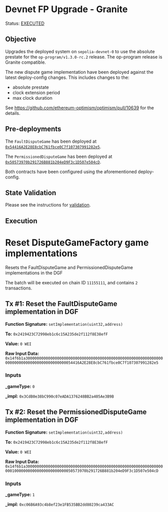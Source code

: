 # Devnet FP Upgrade - Granite 

Status: [EXECUTED](https://sepolia.etherscan.io/tx/0x7eb73a9e5eaa60aed79c09406fe5d9a890c7b7ca01839cb729e8c29cb700d161)

## Objective 

Upgrades the deployed system on `sepolia-devnet-0` to use the absolute prestate for the `op-program/v1.3.0-rc.2` release.
The op-program release is Granite compatible.

The new dispute game implementation have been deployed against the latest deploy-config changes. This includes changes to the:
- absolute prestate
- clock extension period
- max clock duration

See https://github.com/ethereum-optimism/optimism/pull/10639 for the details.


## Pre-deployments

The `FaultDisputeGame` has been deployed at [`0x54416A2E28E8cbC761fbce0C7f107307991282e5`](https://sepolia.etherscan.io/address/0x54416A2E28E8cbC761fbce0C7f107307991282e5).

The `PermissionedDisputeGame` has been deployed at [`0x50573970b291726B881b204eD9F3c1D507e504cD`](https://sepolia.etherscan.io/address/0x50573970b291726B881b204eD9F3c1D507e504cD).

Both contracts have been configured using the aforementioned deploy-config.


## State Validation

Please see the instructions for [validation](./VALIDATION.md).


## Execution

# Reset DisputeGameFactory game implementations
Resets the FaultDisputeGame and PermissionedDisputeGame implementations in the DGF

The batch will be executed on chain ID `11155111`, and contains `2` transactions.

## Tx #1: Reset the FaultDisputeGame implementation in DGF


**Function Signature:** `setImplementation(uint32,address)`

**To:** `0x2419423C72998eb1c6c15A235de2f112f8E38efF`

**Value:** `0 WEI`

**Raw Input Data:** `0x14f6b1a3000000000000000000000000000000000000000000000000000000000000000000000000000000000000000054416A2E28E8cbC761fbce0C7f107307991282e5`

### Inputs
**_gameType:** `0`

**_impl:** `0x3CdB0e38bC990c07eADA1376248BB2a405Ae3B9B`


## Tx #2: Reset the PermissionedDisputeGame implementation in DGF


**Function Signature:** `setImplementation(uint32,address)`

**To:** `0x2419423C72998eb1c6c15A235de2f112f8E38efF`

**Value:** `0 WEI`

**Raw Input Data:** `0x14f6b1a3000000000000000000000000000000000000000000000000000000000000000100000000000000000000000050573970b291726B881b204eD9F3c1D507e504cD`

### Inputs
**_gameType:** `1`

**_impl:** `0xc06B6A93c4b8ef23e1FB535BB2dd80239ca433AC`


